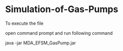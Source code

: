 # Simulation-of-Gas-Pumps

To execute the file

open command prompt and run following command

java -jar MDA_EFSM_GasPump.jar
